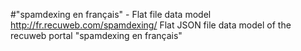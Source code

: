 #"spamdexing en français" - Flat file data model
http://fr.recuweb.com/spamdexing/
Flat JSON file data model of the recuweb portal "spamdexing en français"
